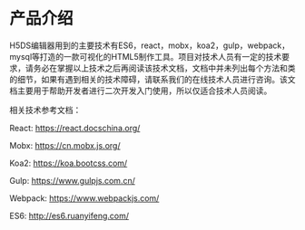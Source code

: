 # 产品介绍

H5DS编辑器用到的主要技术有ES6，react，mobx，koa2，gulp，webpack，mysql等打造的一款可视化的HTML5制作工具。项目对技术人员有一定的技术要求，请务必在掌握以上技术之后再阅读该技术文档，文档中并未列出每个方法和类的细节，如果有遇到相关的技术障碍，请联系我们的在线技术人员进行咨询。该文档主要用于帮助开发者进行二次开发入门使用，所以仅适合技术人员阅读。

相关技术参考文档：

React: https://react.docschina.org/

Mobx: https://cn.mobx.js.org/

Koa2: https://koa.bootcss.com/

Gulp: https://www.gulpjs.com.cn/

Webpack: https://www.webpackjs.com/

ES6: http://es6.ruanyifeng.com/
